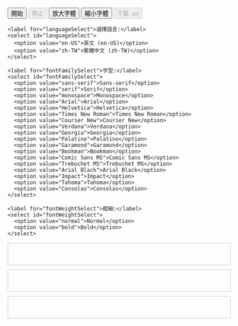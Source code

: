 <html>
<head>
  <title>即時語音轉文字 (中英雙語 + 翻譯)</title>
  <meta charset="UTF-8">
  <style>
    body {
      font-family: sans-serif;
      margin: 20px;
    }
    .text-box {
      border: 1px solid #ccc;
      padding: 10px;
      min-height: 2em;
      margin-bottom: 10px;
      white-space: pre-wrap;
    }
    .confident {
      color: black;
    }
    .less-confident {
      color: grey;
    }
  </style>
</head>
<body>
  <div>
    <button id="startButton">開始</button>
    <button id="stopButton" disabled>停止</button>
    <button id="increaseFontButton">放大字體</button>
    <button id="decreaseFontButton">縮小字體</button>
    <button id="downloadSrtButton" disabled>下載 .srt</button>

    <label for="languageSelect">選擇語言:</label>
    <select id="languageSelect">
      <option value="en-US">英文 (en-US)</option>
      <option value="zh-TW">繁體中文 (zh-TW)</option>
    </select>

    <label for="fontFamilySelect">字型:</label>
    <select id="fontFamilySelect">
      <option value="sans-serif">Sans-serif</option>
      <option value="serif">Serif</option>
      <option value="monospace">Monospace</option>
      <option value="Arial">Arial</option>
      <option value="Helvetica">Helvetica</option>
      <option value="Times New Roman">Times New Roman</option>
      <option value="Courier New">Courier New</option>
      <option value="Verdana">Verdana</option>
      <option value="Georgia">Georgia</option>
      <option value="Palatino">Palatino</option>
      <option value="Garamond">Garamond</option>
      <option value="Bookman">Bookman</option>
      <option value="Comic Sans MS">Comic Sans MS</option>
      <option value="Trebuchet MS">Trebuchet MS</option>
      <option value="Arial Black">Arial Black</option>
      <option value="Impact">Impact</option>
      <option value="Tahoma">Tahoma</option>
      <option value="Consolas">Consolas</option>
    </select>

    <label for="fontWeightSelect">粗細:</label>
    <select id="fontWeightSelect">
      <option value="normal">Normal</option>
      <option value="bold">Bold</option>
    </select>
  </div>

  <div id="textBoxes">
    <div class="text-box" id="textBox1"></div>
    <div class="text-box" id="textBox2"></div>
    <div class="text-box" id="textBox3"></div>
  </div>

  <script>
    const startButton = document.getElementById('startButton');
    const stopButton = document.getElementById('stopButton');
    const increaseFontButton = document.getElementById('increaseFontButton');
    const decreaseFontButton = document.getElementById('decreaseFontButton');
    const downloadSrtButton = document.getElementById('downloadSrtButton');
    const languageSelect = document.getElementById('languageSelect');
    const fontFamilySelect = document.getElementById('fontFamilySelect');
    const fontWeightSelect = document.getElementById('fontWeightSelect');
    const textBoxes = document.getElementsByClassName('text-box');
    let currentTextBoxIndex = 0;
    let recognition;

    // 語音結果佇列 (現在只儲存 transcript 和 isFinal)
    let transcriptQueue = [];
    let isProcessingQueue = false;

    // SRT 字幕資料
    let srtContent = "";
    let srtSequence = 1;
    let startTime = null;
    let relativeEndTime = 0;
    let lastFinalTranscript = "";

    // 移除全域的 recognition.lang 設定

    async function processTranscriptQueue() {
      if (transcriptQueue.length === 0) {
        isProcessingQueue = false;
        return;
      }

      const { transcript, isFinal, timestamp } = transcriptQueue.shift();
      const targetTextBox = textBoxes[currentTextBoxIndex];

      if (isFinal) {
        // 計算相對時間 (相對於 startTime)
        const resultRelativeTime = (timestamp - startTime) / 1000;
        // 偵測語言
        let detectedLanguage = await detectLanguage(transcript);

        // 翻譯
        let translatedText = await translateText(transcript, detectedLanguage);

        // 移除之前所有內容，只顯示最終結果和翻譯
        targetTextBox.innerHTML = `<span>${transcript}</span><br><span style="color: blue;">${translatedText}</span><br>`;

        // 計算時間碼並添加到 srtContent
        const resultStartTime = relativeEndTime;
        const resultEndTime = resultRelativeTime;
        const formattedStartTime = formatSrtTime(resultStartTime);
        const formattedEndTime = formatSrtTime(resultEndTime);

        srtContent += `${srtSequence}\n${formattedStartTime} --> ${formattedEndTime}\n${transcript}\n${translatedText}\n\n`;
        srtSequence++;
        relativeEndTime = resultEndTime; // 更新 relativeEndTime

        // 更新 lastFinalTranscript
        lastFinalTranscript = transcript;

        // 換行到下一個 textBox
        currentTextBoxIndex = (currentTextBoxIndex + 1) % textBoxes.length;
        textBoxes[currentTextBoxIndex].innerHTML = '';
        downloadSrtButton.disabled = false;
      }

      setTimeout(processTranscriptQueue, 10);
    }

    startButton.onclick = () => {
      const SpeechRecognition = window.SpeechRecognition || window.webkitSpeechRecognition;
      recognition = new SpeechRecognition();
      recognition.interimResults = true;
      recognition.continuous = true;

      // 在 recognition.start() 之前設定語言
      recognition.lang = languageSelect.value;

      recognition.onresult = (event) => {
          let interimTranscript = '';
          for (let i = event.resultIndex; i < event.results.length; i++) {
            const transcript = event.results[i][0].transcript;
            const isFinal = event.results[i].isFinal;

            if (isFinal) {
              transcriptQueue.push({ transcript, isFinal, timestamp: event.timeStamp });
            } else {
              interimTranscript += transcript;
            }
          }
          // 只有當 interim 結果與上一個 final 結果不同時才顯示，避免重複或錯誤的灰色字
          if (interimTranscript.trim() !== lastFinalTranscript.trim()) {
              textBoxes[currentTextBoxIndex].innerHTML = `<span style="opacity: 0.5;">${interimTranscript}</span>`;
          }

          if (!isProcessingQueue && transcriptQueue.length > 0) {
            isProcessingQueue = true;
            processTranscriptQueue();
          }
      };

      recognition.onend = () => {
        console.log('語音辨識已結束');
        startButton.disabled = false;
        stopButton.disabled = true;
        if (isProcessingQueue) {
            transcriptQueue.push({ transcript: '', isFinal: true, timestamp: performance.now() });
        }
      };

      recognition.onerror = (event) => {
        console.error('語音辨識錯誤:', event.error);
        textBoxes[currentTextBoxIndex].innerHTML += '<br>發生錯誤，請重試。<br>';
        startButton.disabled = false;
        stopButton.disabled = true;
      };

      startTime = performance.now();
      relativeEndTime = 0;
      recognition.start();
      startButton.disabled = true;
      stopButton.disabled = false;
      downloadSrtButton.disabled = true;
      for (let i = 0; i < textBoxes.length; i++) {
        textBoxes[i].innerHTML = '';
      }
      currentTextBoxIndex = 0;
      transcriptQueue = [];
      isProcessingQueue = false;
      srtContent = "";
      srtSequence = 1;
      console.log('語音辨識開始');
    };

    stopButton.onclick = () => {
      recognition.stop();
      console.log('語音辨識已停止');
      startButton.disabled = false;
      stopButton.disabled = true;
    };

    // 格式化時間為 SRT 格式 (HH:MM:SS,mmm)
    function formatSrtTime(timeInSeconds) {
        if (isNaN(timeInSeconds)) {
          return "00:00:00,000";
        }
        const date = new Date(timeInSeconds * 1000);
        const hours = date.getUTCHours().toString().padStart(2, '0');
        const minutes = date.getUTCMinutes().toString().padStart(2, '0');
        const seconds = date.getUTCSeconds().toString().padStart(2, '0');
        const milliseconds = date.getUTCMilliseconds().toString().padStart(3, '0');
        return `${hours}:${minutes}:${seconds},${milliseconds}`;
    }

    // 偵測語言 (簡易版 - 實際應用需更精確的語言偵測模型)
    async function detectLanguage(text) {
      // 使用正則表達式判斷語言
      const isChinese = /[\u4e00-\u9fa5]/.test(text);
      return isChinese ? 'zh-TW' : 'en-US';
    }

    // 翻譯文字 (使用 GroqCloud API)
    async function translateText(text, detectedLanguage) {
        const targetLanguage = detectedLanguage === 'zh-TW' ? 'en-US' : 'zh-TW';
        const model = 'llama-3.3-70b-versatile';
        const systemPrompt = "You are a proficient translator between Traditional Chinese and English. Please understand the context and provide a natural and fluent translation. Offer only one, optimal translation result without any additional text or explanations. **Additionally, please understand the context of the conversation when answering. If you encounter Chinese romanization (Pinyin), please interpret the meaning and respond in Traditional Chinese.**";
        const prompt = detectedLanguage === 'zh-TW' ? `Translate the following text to English: "${text}"` : `Translate the following text to 繁體中文: "${text}"`;

        const apiUrl = 'https://api.groq.com/openai/v1/chat/completions';
        const apiKey = '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';

        let retries = 0;
        const maxRetries = 3;
        let retryAfter = 0;

        while (retries < maxRetries) {
          try {
            const response = await fetch(apiUrl, {
                method: 'POST',
                headers: {
                    'Content-Type': 'application/json',
                    'Authorization': `Bearer ${apiKey}`,
                },
                body: JSON.stringify({
                  model: model,
                  messages: [
                    {
                      role: "system",
                      content: systemPrompt,
                    },
                    {
                      role: "user",
                      content: prompt,
                    },
                  ],
                  temperature: 0.5, 
                  max_tokens: 200,  
                  top_p: 1,
                  stop: null,
                  stream: false,
                }),
            });

            const data = await response.json();

            if (response.ok && data.choices && data.choices[0].message.content) {
              return data.choices[0].message.content;
            } else if (response.status === 429) {
              retryAfter = parseInt(response.headers.get('retry-after')) || 2;
              console.warn(`Rate limit exceeded, retrying after ${retryAfter} seconds...`);
              await new Promise(resolve => setTimeout(resolve, retryAfter * 1000));
              retries++;
            } else {
              console.error('Groq API 翻譯錯誤:', data);
              return `翻譯錯誤: ${text}`;
            }
          } catch (error) {
            console.error('Groq API 呼叫錯誤:', error);
            return `翻譯錯誤: ${text}`;
          }
        }

        console.error(`Max retries exceeded (${maxRetries}) for text: ${text}`);
        return `翻譯錯誤: ${text}`;
    }

    // 下載 SRT 文件
    downloadSrtButton.onclick = () => {
      const blob = new Blob([srtContent], { type: "text/srt" });
      const url = URL.createObjectURL(blob);
      const a = document.createElement("a");
      a.href = url;
      a.download = "subtitle.srt";
      a.click();
      URL.revokeObjectURL(url);
    };

    // 放大字體
    increaseFontButton.onclick = () => {
      for (let i = 0; i < textBoxes.length; i++) {
        const currentFontSize = parseFloat(window.getComputedStyle(textBoxes[i]).fontSize);
        textBoxes[i].style.fontSize = `${currentFontSize * 1.1}px`;
      }
    };

    // 縮小字體
    decreaseFontButton.onclick = () => {
      for (let i = 0; i < textBoxes.length; i++) {
        const currentFontSize = parseFloat(window.getComputedStyle(textBoxes[i]).fontSize);
        textBoxes[i].style.fontSize = `${currentFontSize / 1.1}px`;
      }
    };

    // 更改字型
    fontFamilySelect.onchange = () => {
      for (let i = 0; i < textBoxes.length; i++) {
        textBoxes[i].style.fontFamily = fontFamilySelect.value;
      }
    };

    // 更改粗細
    fontWeightSelect.onchange = () => {
      for (let i = 0; i < textBoxes.length; i++) {
        textBoxes[i].style.fontWeight = fontWeightSelect.value;
      }
    };
  </script>
</body>
</html>
